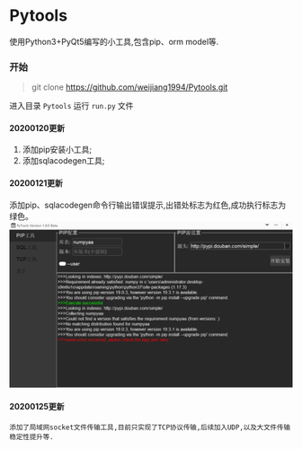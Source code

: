 # Pytools
使用Python3+PyQt5编写的小工具,包含pip、orm model等.

### 开始
>git clone https://github.com/weijiang1994/Pytools.git

进入目录 `Pytools` 运行 `run.py` 文件

#### 20200120更新
1. 添加pip安装小工具;
2. 添加sqlacodegen工具;

#### 20200121更新
添加pip、sqlacodegen命令行输出错误提示,出错处标志为红色,成功执行标志为绿色。
![错误提示](https://github.com/weijiang1994/Pytools/blob/master/image/%E9%94%99%E8%AF%AF%E6%8F%90%E7%A4%BA.png '错误提示')

#### 20200125更新
`添加了局域网socket文件传输工具,目前只实现了TCP协议传输,后续加入UDP,以及大文件传输稳定性提升等.`
